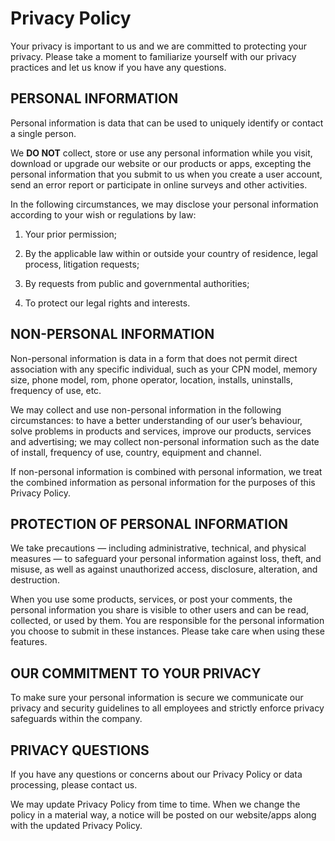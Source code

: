 # Privacy Policy

Your privacy is important to us and we are committed to protecting your privacy. Please take a moment to familiarize yourself with our privacy practices and let us know if you have any questions. 

## PERSONAL INFORMATION

Personal information is data that can be used to uniquely identify or contact a single person.

We **DO NOT** collect, store or use any personal information while you visit, download or upgrade our website or our products or apps, excepting the personal information that you submit to us when you create a user account, send an error report or participate in online surveys and other activities.

In the following circumstances, we may disclose your personal information according to your wish or regulations by law:

1. Your prior permission;

2. By the applicable law within or outside your country of residence, legal process, litigation requests;

3. By requests from public and governmental authorities;

4. To protect our legal rights and interests.

## NON-PERSONAL INFORMATION

Non-personal information is data in a form that does not permit direct association with any specific individual, such as your CPN model, memory size, phone model, rom, phone operator, location, installs, uninstalls, frequency of use, etc.

We may collect and use non-personal information in the following circumstances: to have a better understanding of our user’s behaviour, solve problems in products and services, improve our products, services and advertising; we may collect non-personal information such as the date of install, frequency of use, country, equipment and channel.

If non-personal information is combined with personal information, we treat the combined information as personal information for the purposes of this Privacy Policy.

## PROTECTION OF PERSONAL INFORMATION

We take precautions — including administrative, technical, and physical measures — to safeguard your personal information against loss, theft, and misuse, as well as against unauthorized access, disclosure, alteration, and destruction.

When you use some products, services, or post your comments, the personal information you share is visible to other users and can be read, collected, or used by them. You are responsible for the personal information you choose to submit in these instances. Please take care when using these features.

## OUR COMMITMENT TO YOUR PRIVACY

To make sure your personal information is secure we communicate our privacy and security guidelines to all employees and strictly enforce privacy safeguards within the company.

## PRIVACY QUESTIONS

If you have any questions or concerns about our Privacy Policy or data processing, please contact us.

We may update Privacy Policy from time to time. When we change the policy in a material way, a notice will be posted on our website/apps along with the updated Privacy Policy.
